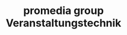 ---
title: "promedia group Veranstaltungstechnik"
url: /grosskarolinenfeld/promedia-group-veranstaltungstechnik/
shop: Mieten
---